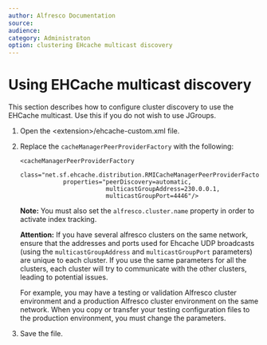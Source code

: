 ```yaml
---
author: Alfresco Documentation
source: 
audience: 
category: Administraton
option: clustering EHcache multicast discovery
---
```


# Using EHCache multicast discovery

This section describes how to configure cluster discovery to use the EHCache multicast. Use this if you do not wish to use JGroups.

1.  Open the <extension\>/ehcache-custom.xml file.

2.  Replace the `cacheManagerPeerProviderFactory` with the following:

    ```
    <cacheManagerPeerProviderFactory
                class="net.sf.ehcache.distribution.RMICacheManagerPeerProviderFactory"
                properties="peerDiscovery=automatic,
                            multicastGroupAddress=230.0.0.1,
                            multicastGroupPort=4446"/>
    
    ```

    **Note:** You must also set the `alfresco.cluster.name` property in order to activate index tracking.

    **Attention:** If you have several alfresco clusters on the same network, ensure that the addresses and ports used for Ehcache UDP broadcasts \(using the `multicastGroupAddress` and `multicastGroupPort` parameters\) are unique to each cluster. If you use the same parameters for all the clusters, each cluster will try to communicate with the other clusters, leading to potential issues.

    For example, you may have a testing or validation Alfresco cluster environment and a production Alfresco cluster environment on the same network. When you copy or transfer your testing configuration files to the production environment, you must change the parameters.

3.  Save the file.


